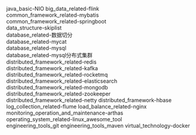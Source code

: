 java_basic-NIO
big_data_related-flink    
common_framework_related-mybatis   
common_framework_related-springboot   
data_structure-skiplist   
database_related-数据切分   
database_related-mycat   
database_related-mysql   
database_related-mysql分布式集群   
distributed_framework_related-redis   
distributed_framework_related-kafka   
distributed_framework_related-rocketmq   
distributed_framework_related-elasticsearch   
distributed_framework_related-mongodb   
distributed_framework_related-zookeeper   
distributed_framework_related-netty
distributed_framework-hbase   
log_collection_related-flume
load_balance_related-nginx   
monitoring_operation_and_maintenance-arthas   
operating_system_related-linux_awesome_tool   
engineering_tools_git
engineering_tools_maven
virtual_technology-docker   
